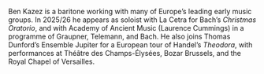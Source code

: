 Ben Kazez is a baritone working with many of Europe’s leading early music groups. In 2025/26 he appears as soloist with La Cetra for Bach’s _Christmas Oratorio_, and with Academy of Ancient Music (Laurence Cummings) in a programme of Graupner, Telemann, and Bach. He also joins Thomas Dunford’s Ensemble Jupiter for a European tour of Handel’s _Theodora_, with performances at Théâtre des Champs-Élysées, Bozar Brussels, and the Royal Chapel of Versailles.